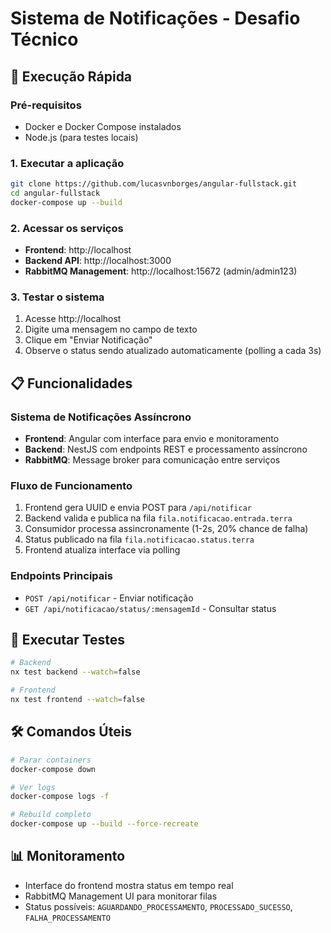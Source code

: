 # Sistema de Notificações - Desafio Técnico

## 🚀 Execução Rápida

### Pré-requisitos
- Docker e Docker Compose instalados
- Node.js (para testes locais)

### 1. Executar a aplicação
```bash
git clone https://github.com/lucasvnborges/angular-fullstack.git
cd angular-fullstack
docker-compose up --build
```

### 2. Acessar os serviços
- **Frontend**: http://localhost
- **Backend API**: http://localhost:3000
- **RabbitMQ Management**: http://localhost:15672 (admin/admin123)

### 3. Testar o sistema
1. Acesse http://localhost
2. Digite uma mensagem no campo de texto
3. Clique em "Enviar Notificação"
4. Observe o status sendo atualizado automaticamente (polling a cada 3s)

## 📋 Funcionalidades

### Sistema de Notificações Assíncrono
- **Frontend**: Angular com interface para envio e monitoramento
- **Backend**: NestJS com endpoints REST e processamento assíncrono
- **RabbitMQ**: Message broker para comunicação entre serviços

### Fluxo de Funcionamento
1. Frontend gera UUID e envia POST para `/api/notificar`
2. Backend valida e publica na fila `fila.notificacao.entrada.terra`
3. Consumidor processa assincronamente (1-2s, 20% chance de falha)
4. Status publicado na fila `fila.notificacao.status.terra`
5. Frontend atualiza interface via polling

### Endpoints Principais
- `POST /api/notificar` - Enviar notificação
- `GET /api/notificacao/status/:mensagemId` - Consultar status

## 🧪 Executar Testes

```bash
# Backend
nx test backend --watch=false

# Frontend  
nx test frontend --watch=false
```

## 🛠️ Comandos Úteis

```bash
# Parar containers
docker-compose down

# Ver logs
docker-compose logs -f

# Rebuild completo
docker-compose up --build --force-recreate
```

## 📊 Monitoramento
- Interface do frontend mostra status em tempo real
- RabbitMQ Management UI para monitorar filas
- Status possíveis: `AGUARDANDO_PROCESSAMENTO`, `PROCESSADO_SUCESSO`, `FALHA_PROCESSAMENTO`
